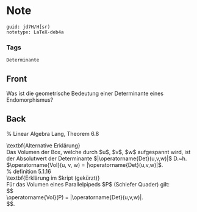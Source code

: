 # Note
```
guid: jd7H/H[sr)
notetype: LaTeX-deb4a
```

### Tags
```
Determinante
```

## Front
Was ist die geometrische Bedeutung einer Determinante eines Endomorphismus?

## Back
% Linear Algebra Lang, Theorem 6.8<div>
</div><div>\textbf{Alternative Erklärung}</div><div>
</div><div>Das Volumen der Box, welche durch $u$, $v$, $w$ aufgespannt wird, ist der Absolutwert der Determinante $|\operatorname{<span>Det</span><span>}(u,v,w)|$ D.~h. $</span><span>\operatorname{Vol</span><span>}</span><span>(u, v, w) = |</span><span>\operatorname{</span><span>Det</span><span>}</span><span>(u,v,w)|$.</span></div><div><span>
</span></div><div><span>% definition 5.1.16</span></div><div><span>
</span></div><div><span>\textbf{Erklärung im Skript (gekürzt)}</span></div><div><span>
</span></div><div><span>Für das Volumen eines Parallelpipeds $P$ (Schiefer Quader) gilt:</span></div><div><span>$$</span></div><div><span>\operatorname{Vol</span><span>}</span><span>(P) = |</span><span>\operatorname{</span><span>Det</span><span>}</span><span>(u,v,w)|.</span></div><div><span>$$.</span></div><div><span>
</span></div>
